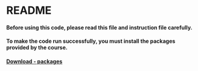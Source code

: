 README
=============
#### Before using this code, please read this file and instruction file carefully.

#### To make the code run successfully, you must install the packages provided by the course.

#### [Download - packages]("http://www.dukelearntoprogram.com/course2/doc/javadoc/index.html?course=2", "packages")


